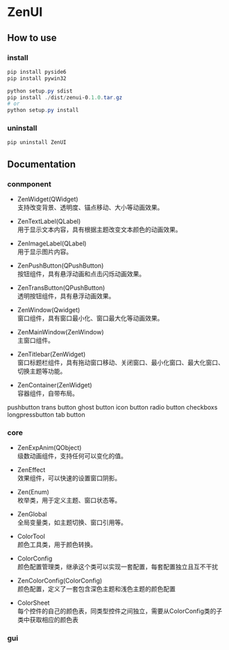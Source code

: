 # ZenUI

## How to use

### install

```powershell
pip install pyside6
pip install pywin32

python setup.py sdist
pip install ./dist/zenui-0.1.0.tar.gz
# or
python setup.py install
```

### uninstall

```powershell
pip uninstall ZenUI
```

## Documentation

### conmponent

- ZenWidget(QWidget)  
支持改变背景、透明度、锚点移动、大小等动画效果。

- ZenTextLabel(QLabel)  
用于显示文本内容，具有根据主题改变文本颜色的动画效果。

- ZenImageLabel(QLabel)  
用于显示图片内容。

- ZenPushButton(QPushButton)  
按钮组件，具有悬浮动画和点击闪烁动画效果。

- ZenTransButton(QPushButton)  
透明按钮组件，具有悬浮动画效果。

- ZenWindow(Qwidget)  
窗口组件，具有窗口最小化、窗口最大化等动画效果。

- ZenMainWindow(ZenWindow)  
主窗口组件。

- ZenTitlebar(ZenWidget)  
窗口标题栏组件，具有拖动窗口移动、关闭窗口、最小化窗口、最大化窗口、切换主题等功能。

- ZenContainer(ZenWidget)  
容器组件，自带布局。

pushbutton
trans button
ghost button
icon button
radio button
checkboxs
longpressbutton
tab button

### core

- ZenExpAnim(QObject)  
级数动画组件，支持任何可以变化的值。

- ZenEffect  
效果组件，可以快速的设置窗口阴影。

- Zen(Enum)  
枚举类，用于定义主题、窗口状态等。

- ZenGlobal  
全局变量类，如主题切换、窗口引用等。

- ColorTool  
颜色工具类，用于颜色转换。

- ColorConfig  
颜色配置管理类，继承这个类可以实现一套配置，每套配置独立且互不干扰

- ZenColorConfig(ColorConfig)  
颜色配置，定义了一套包含深色主题和浅色主题的颜色配置

- ColorSheet  
每个控件的自己的颜色表，同类型控件之间独立，需要从ColorConfig类的子类中获取相应的颜色表

### gui
